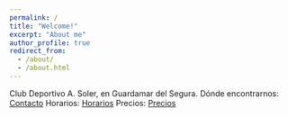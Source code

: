 ```yaml
---
permalink: /
title: "Welcome!"
excerpt: "About me"
author_profile: true
redirect_from: 
  - /about/
  - /about.html
---
```


Club Deportivo A. Soler, en Guardamar del Segura. 
Dónde encontrarnos: [Contacto](https://clubasoler.github.io/contacto/) 
Horarios: [Horarios](https://clubasoler.github.io/horario-precios/) 
Precios: [Precios](https://clubasoler.github.io/horario-precios/) 
